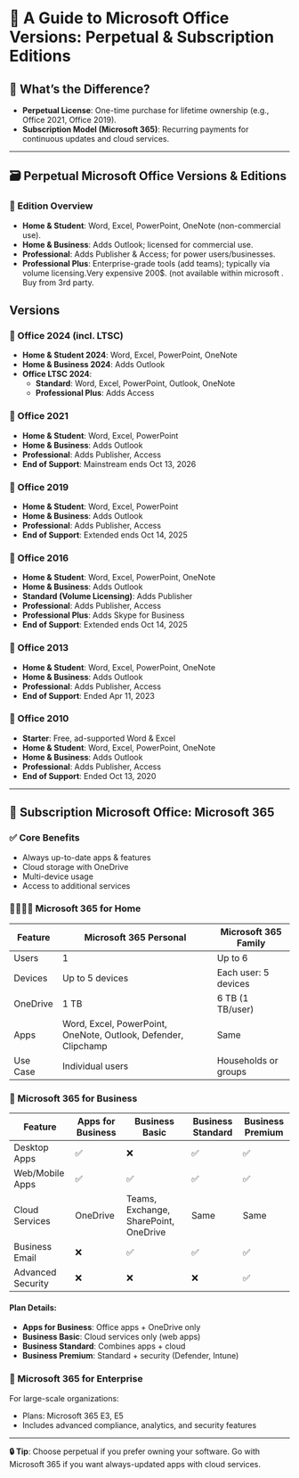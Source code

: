 
# 🧾 A Guide to Microsoft Office Versions: Perpetual & Subscription Editions

## 📌 What’s the Difference?
- **Perpetual License**: One-time purchase for lifetime ownership (e.g., Office 2021, Office 2019).
- **Subscription Model (Microsoft 365)**: Recurring payments for continuous updates and cloud services.

---

## 🗃️ Perpetual Microsoft Office Versions & Editions

### 🔹 Edition Overview
- **Home & Student**: Word, Excel, PowerPoint, OneNote (non-commercial use).
- **Home & Business**: Adds Outlook; licensed for commercial use.
- **Professional**: Adds Publisher & Access; for power users/businesses.
- **Professional Plus**:  Enterprise-grade tools (add teams); typically via volume licensing.Very expensive 200$. (not available within microsoft . Buy from 3rd party.

## Versions
### 📅 Office 2024 (incl. LTSC)
- **Home & Student 2024**: Word, Excel, PowerPoint, OneNote
- **Home & Business 2024**: Adds Outlook
- **Office LTSC 2024**:
  - **Standard**: Word, Excel, PowerPoint, Outlook, OneNote
  - **Professional Plus**: Adds Access

### 📅 Office 2021
- **Home & Student**: Word, Excel, PowerPoint
- **Home & Business**: Adds Outlook
- **Professional**: Adds Publisher, Access
- **End of Support**: Mainstream ends Oct 13, 2026

### 📅 Office 2019
- **Home & Student**: Word, Excel, PowerPoint
- **Home & Business**: Adds Outlook
- **Professional**: Adds Publisher, Access
- **End of Support**: Extended ends Oct 14, 2025

### 📅 Office 2016
- **Home & Student**: Word, Excel, PowerPoint, OneNote
- **Home & Business**: Adds Outlook
- **Standard (Volume Licensing)**: Adds Publisher
- **Professional**: Adds Publisher, Access
- **Professional Plus**: Adds Skype for Business
- **End of Support**: Extended ends Oct 14, 2025

### 📅 Office 2013
- **Home & Student**: Word, Excel, PowerPoint, OneNote
- **Home & Business**: Adds Outlook
- **Professional**: Adds Publisher, Access
- **End of Support**: Ended Apr 11, 2023

### 📅 Office 2010
- **Starter**: Free, ad-supported Word & Excel
- **Home & Student**: Word, Excel, PowerPoint, OneNote
- **Home & Business**: Adds Outlook
- **Professional**: Adds Publisher, Access
- **End of Support**: Ended Oct 13, 2020

---

## 🔁 Subscription Microsoft Office: Microsoft 365

### ✅ Core Benefits
- Always up-to-date apps & features
- Cloud storage with OneDrive
- Multi-device usage
- Access to additional services

### 👨‍👩‍👧‍👦 Microsoft 365 for Home

| Feature | Microsoft 365 Personal | Microsoft 365 Family |
|--------|------------------------|----------------------|
| Users | 1 | Up to 6 |
| Devices | Up to 5 devices | Each user: 5 devices |
| OneDrive | 1 TB | 6 TB (1 TB/user) |
| Apps | Word, Excel, PowerPoint, OneNote, Outlook, Defender, Clipchamp | Same |
| Use Case | Individual users | Households or groups |

### 💼 Microsoft 365 for Business

| Feature | Apps for Business | Business Basic | Business Standard | Business Premium |
|--------|-------------------|----------------|-------------------|------------------|
| Desktop Apps | ✅ | ❌ | ✅ | ✅ |
| Web/Mobile Apps | ✅ | ✅ | ✅ | ✅ |
| Cloud Services | OneDrive | Teams, Exchange, SharePoint, OneDrive | Same | Same |
| Business Email | ❌ | ✅ | ✅ | ✅ |
| Advanced Security | ❌ | ❌ | ❌ | ✅ |

#### Plan Details:
- **Apps for Business**: Office apps + OneDrive only
- **Business Basic**: Cloud services only (web apps)
- **Business Standard**: Combines apps + cloud
- **Business Premium**: Standard + security (Defender, Intune)

### 🏢 Microsoft 365 for Enterprise
For large-scale organizations:
- Plans: Microsoft 365 E3, E5
- Includes advanced compliance, analytics, and security features

---

**🔒 Tip**: Choose perpetual if you prefer owning your software. Go with Microsoft 365 if you want always-updated apps with cloud services.

